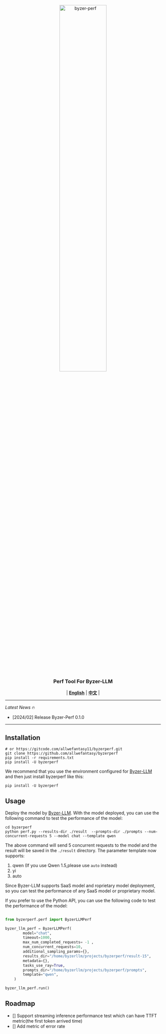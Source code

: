 
<p align="center">
  <picture>    
    <img alt="byzer-perf" src="https://github.com/allwefantasy/byzer-llm/blob/master/docs/source/assets/logos/logo.jpg" width=55%>
  </picture>
</p>

<h3 align="center">
Perf Tool For Byzer-LLM
</h3>

<p align="center">
| <a href="./README.md"><b>English</b></a> | <a href="./README-CN.md"><b>中文</b></a> |

</p>

---

*Latest News* 🔥

- [2024/02] Release Byzer-Perf 0.1.0

---


## Installation

```shell
# or https://gitcode.com/allwefantasy11/byzerperf.git
git clone https://github.com/allwefantasy/byzerperf
pip install -r requirements.txt
pip install -U byzerperf
```

We recommend that you use the environment configured for [Byzer-LLM](https://github.com/allwefantasy/byzer-llm) and then just install byzerperf like this:

```shell
pip install -U byzerperf
```


## Usage

Deploy the model by [Byzer-LLM](https://github.com/allwefantasy/byzer-llm). With the model deployed, you can use the following command to test the performance of the model:

```shell
cd byzerperf
python perf.py --results-dir ./result  --prompts-dir ./prompts --num-concurrent-requests 5 --model chat --template qwen
```

The above command will send 5 concurrent requests to the model and the result will be saved in the `./result` directory.
The parameter template now supports:

1. qwen (If you use Qwen 1.5,please use `auto` instead)
2. yi 
3. auto

Since Byzer-LLM supports SaaS model and roprietary model deployment, so you can test the performance of any SaaS model or proprietary model.

If you prefer to use the Python API, you can use the following code to test the performance of the model:

```python
 
from byzerperf.perf import ByzerLLMPerf

byzer_llm_perf = ByzerLLMPerf(
        model="chat",
        timeout=1000,
        max_num_completed_requests= -1 ,
        num_concurrent_requests=10,
        additional_sampling_params={},
        results_dir="/home/byzerllm/projects/byzerperf/result-15",
        metadata={},
        tasks_use_ray=True,
        prompts_dir="/home/byzerllm/projects/byzerperf/prompts",
        template="qwen",        
    )        

byzer_llm_perf.run()    
```

## Roadmap

- [] Support streaming inference performance test which can have TTFT metric(the first token arrived time)
- [] Add metric of  error rate